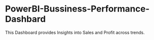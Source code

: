 # PowerBI-Bussiness-Performance-Dashbard
This Dashboard provides Insights into Sales and Profit across trends.
